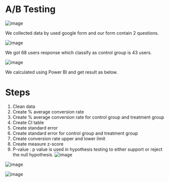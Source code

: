 # A/B Testing


![image](https://user-images.githubusercontent.com/78214709/116790025-5cb7ab80-aadc-11eb-804c-a5dc9dc93101.png)

We collected data by used google form and our form contain 2 questions.

![image](https://user-images.githubusercontent.com/78214709/116790188-37776d00-aadd-11eb-8438-0f3cc56dd8a1.png)

We got 68 users response which classify as control group is 43 users.

![image](https://user-images.githubusercontent.com/78214709/116790274-73aacd80-aadd-11eb-9b62-02eb64476fb2.png)

We calculated using Power BI and get result as below.

# Steps
1. Clean data
2. Create % average conversion rate 
3. Create % average conversion rate for control group and treatment group  
4. Create CI table
5. Create standard error 
6. Create standard error for control group and treatment group  
7. Create conversion rate upper and lower limit 
8. Create  measure z-score
9. P-value : p value is used in hypothesis testing to either support or reject the null hypothesis.
![image](https://user-images.githubusercontent.com/78214709/116790517-b5884380-aade-11eb-8fdf-0b810005fe8c.png)



![image](https://user-images.githubusercontent.com/78214709/116790319-ace33d80-aadd-11eb-910b-52358ae1ea78.png)


![image](https://user-images.githubusercontent.com/78214709/116790358-e451ea00-aadd-11eb-9605-bc02bb470a0e.png)
